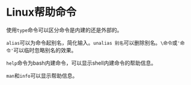 # Linux帮助命令

使用`type`命令可以区分命令是内建的还是外部的。

`alias`可以为命令起别名，简化输入。`unalias 别名`可以删除别名。`\命令`或`'命令'`可以临时忽略别名的效果。

`help`命令为bash内建命令，可以显示shell内建命令的帮助信息。

`man`和`info`可以显示帮助信息。

